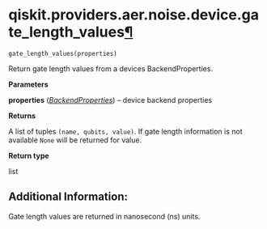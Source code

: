 # qiskit.providers.aer.noise.device.gate\_length\_values[¶](#qiskit-providers-aer-noise-device-gate-length-values "Permalink to this headline")

<span id="undefined" />

`gate_length_values(properties)`

Return gate length values from a devices BackendProperties.

**Parameters**

**properties** ([*BackendProperties*](qiskit.providers.models.BackendProperties#qiskit.providers.models.BackendProperties "qiskit.providers.models.BackendProperties")) – device backend properties

**Returns**

A list of tuples `(name, qubits, value)`. If gate length information is not available `None` will be returned for value.

**Return type**

list

## Additional Information:

Gate length values are returned in nanosecond (ns) units.
